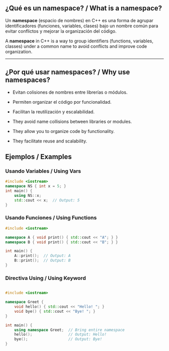 ## ¿Qué es un namespace? / What is a namespace?

Un **namespace** (espacio de nombres) en C++ es una forma de agrupar identificadores (funciones, variables, clases) bajo un nombre común para evitar conflictos y mejorar la organización del código.

A **namespace** in C++ is a way to group identifiers (functions, variables, classes) under a common name to avoid conflicts and improve code organization.

---

## ¿Por qué usar namespaces? / Why use namespaces?

- Evitan colisiones de nombres entre librerías o módulos.
- Permiten organizar el código por funcionalidad.
- Facilitan la reutilización y escalabilidad.

- They avoid name collisions between libraries or modules.
- They allow you to organize code by functionality.
- They facilitate reuse and scalability.

## Ejemplos / Examples

### Usando Variables / Using Vars

```cpp
#include <iostream>
namespace NS { int x = 5; }
int main() {
    using NS::x;
    std::cout << x;  // Output: 5
}
```

### Usando Funciones / Using Functions

```cpp
#include <iostream>

namespace A { void print() { std::cout << "A"; } }
namespace B { void print() { std::cout << "B"; } }

int main() {
    A::print();  // Output: A
    B::print();  // Output: B
}
```

### Directiva Using / Using Keyword

```cpp

#include <iostream>

namespace Greet {
    void hello() { std::cout << "Hello! "; }
    void bye() { std::cout << "Bye! "; }
}

int main() {
    using namespace Greet;  // Bring entire namespace
    hello();                // Output: Hello!
    bye();                  // Output: Bye!
}

```